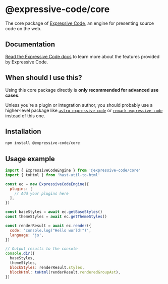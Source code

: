 # @expressive-code/core

The core package of [Expressive Code](https://expressive-code.com/), an engine for presenting source code on the web.

## Documentation

[Read the Expressive Code docs](https://expressive-code.com/) to learn more about the features provided by Expressive Code.

## When should I use this?

Using this core package directly is **only recommended for advanced use cases**.

Unless you're a plugin or integration author, you should probably use a higher-level package like [`astro-expressive-code`](https://www.npmjs.com/package/astro-expressive-code) or [`remark-expressive-code`](https://www.npmjs.com/package/remark-expressive-code) instead of this one.

## Installation

```bash
npm install @expressive-code/core
```

## Usage example

```js
import { ExpressiveCodeEngine } from '@expressive-code/core'
import { toHtml } from 'hast-util-to-html'

const ec = new ExpressiveCodeEngine({
  plugins: [
    // Add your plugins here
  ],
})

const baseStyles = await ec.getBaseStyles()
const themeStyles = await ec.getThemeStyles()

const renderResult = await ec.render({
  code: 'console.log("Hello world!")',
  language: 'js',
})

// Output results to the console
console.dir({
  baseStyles,
  themeStyles,
  blockStyles: renderResult.styles,
  blockHtml: toHtml(renderResult.renderedGroupAst),
})
```
